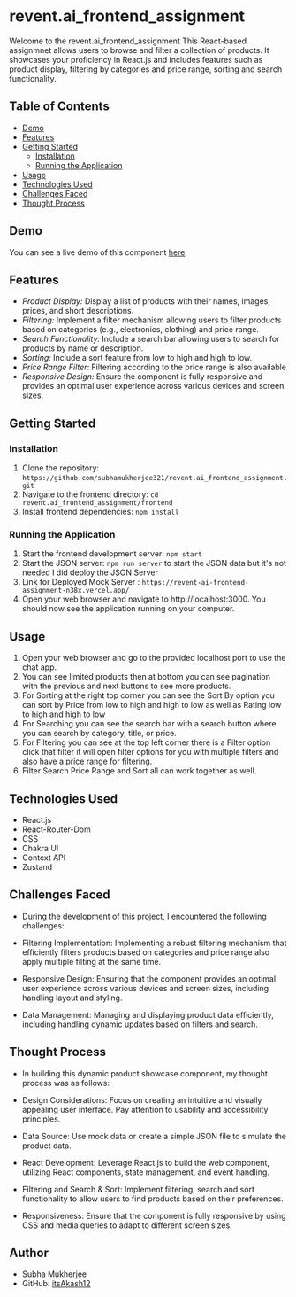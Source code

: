 # revent.ai_frontend_assignment

Welcome to the revent.ai_frontend_assignment This React-based assignmnet allows users to browse and filter a collection of products. It showcases your proficiency in React.js and includes features such as product display, filtering by categories and price range, sorting and search functionality.

## Table of Contents

- [Demo](#demo)
- [Features](#features)
- [Getting Started](#getting-started)
  - [Installation](#installation)
  - [Running the Application](#running-the-application)
- [Usage](#usage)
- [Technologies Used](#technologies-used)
- [Challenges Faced](#challenges-faced)
- [Thought Process](#thought-process)

## Demo

You can see a live demo of this component [here](https://revent-ai-frontend-assignment-n38x.vercel.app/).

## Features

- *Product Display:* Display a list of products with their names, images, prices, and short descriptions.
- *Filtering:* Implement a filter mechanism allowing users to filter products based on categories (e.g., electronics, clothing) and price range.
- *Search Functionality:* Include a search bar allowing users to search for products by name or description.
- *Sorting:* Include a sort feature from low to high and high to low.
- *Price Range Filter*: Filtering according to the price range is also available
- *Responsive Design:* Ensure the component is fully responsive and provides an optimal user experience across various devices and screen sizes.

## Getting Started

### Installation

1. Clone the repository: `https://github.com/subhamukherjee321/revent.ai_frontend_assignment.git`
2. Navigate to the frontend directory: `cd revent.ai_frontend_assignment/frontend`
3. Install frontend dependencies: `npm install`

### Running the Application
1. Start the frontend development server: `npm start`
2. Start the JSON server: `npm run server` to start the JSON data but it's not needed I did deploy the JSON Server
3. Link for Deployed Mock Server : `https://revent-ai-frontend-assignment-n38x.vercel.app/`
4. Open your web browser and navigate to http://localhost:3000. You should now see the application running on your computer.

## Usage
1. Open your web browser and go to the provided localhost port to use the chat app.
2. You can see limited products then at bottom you can see pagination with the previous and next buttons to see more products.
3. For Sorting at the right top corner you can see the Sort By option you can sort by Price from low to high and high to low as well as Rating low to high and high to low
4. For Searching you can see the search bar with a search button where you can search by category, title, or price.
5. For Filtering you can see at the top left corner there is a Filter option click that filter it will open filter options for you with multiple filters and also have a price range for filtering.
6. Filter Search Price Range and Sort all can work together as well.

## Technologies Used
- React.js
- React-Router-Dom
- CSS
- Chakra UI
- Context API
- Zustand

## Challenges Faced
- During the development of this project, I encountered the following challenges:

- Filtering Implementation: Implementing a robust filtering mechanism that efficiently filters products based on categories and price range also apply multiple filting at the same time.

- Responsive Design: Ensuring that the component provides an optimal user experience across various devices and screen sizes, including handling layout and styling.

- Data Management: Managing and displaying product data efficiently, including handling dynamic updates based on filters and search.

## Thought Process
- In building this dynamic product showcase component, my thought process was as follows:

- Design Considerations: Focus on creating an intuitive and visually appealing user interface. Pay attention to usability and accessibility principles.

- Data Source: Use mock data or create a simple JSON file to simulate the product data.

- React Development: Leverage React.js to build the web component, utilizing React components, state management, and event handling.

- Filtering and Search & Sort: Implement filtering, search and sort functionality to allow users to find products based on their preferences.

- Responsiveness: Ensure that the component is fully responsive by using CSS and media queries to adapt to different screen sizes.

## Author
- Subha Mukherjee
- GitHub: [itsAkash12](https://github.com/subhamukherjee321)
